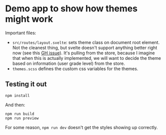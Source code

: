 # Demo app to show how themes might work

Important files:

- `src/routes/layout.svelte`: sets theme class on document root element. Not the cleanest thing, but svelte doesn't support anything better right now (see this [GH issue](https://github.com/sveltejs/svelte/issues/3105)). It's pulling from the store, because I imagine that when this is actually implemented, we will want to decide the theme based on information (user grade level) from the store.
- `themes.scss` defines the custom css variables for the themes.

## Testing it out

```
npm install
```

And then:

```
npm run build
npm run preview
```

For some reason, `npm run dev` doesn't get the styles showing up correctly.
